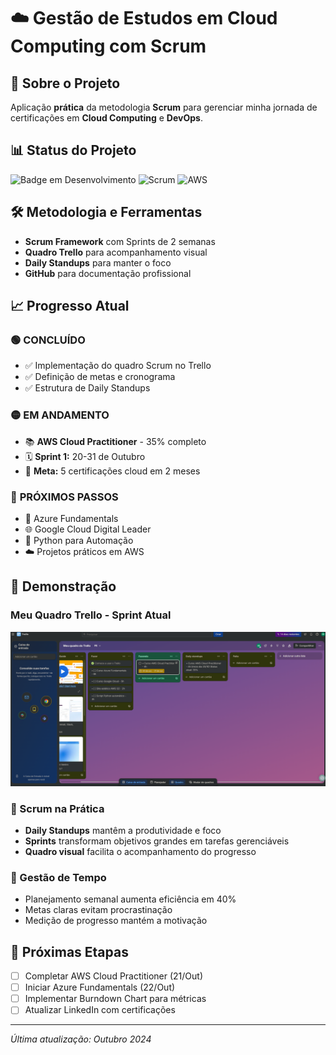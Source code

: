 # ☁️ Gestão de Estudos em Cloud Computing com Scrum

## 🎯 Sobre o Projeto
Aplicação **prática** da metodologia **Scrum** para gerenciar minha jornada de certificações em **Cloud Computing** e **DevOps**.

## 📊 Status do Projeto
![Badge em Desenvolvimento](https://img.shields.io/badge/Status-Em%20Desenvolvimento-yellow)
![Scrum](https://img.shields.io/badge/Metodologia-Scrum-orange)
![AWS](https://img.shields.io/badge/AWS-FF9900?style=for-the-badge&logo=amazonaws&logoColor=white)

## 🛠️ Metodologia e Ferramentas
- **Scrum Framework** com Sprints de 2 semanas
- **Quadro Trello** para acompanhamento visual
- **Daily Standups** para manter o foco
- **GitHub** para documentação profissional

## 📈 Progresso Atual

### 🟢 **CONCLUÍDO**
- ✅ Implementação do quadro Scrum no Trello
- ✅ Definição de metas e cronograma
- ✅ Estrutura de Daily Standups

### 🟡 **EM ANDAMENTO**  
- 📚 **AWS Cloud Practitioner** - 35% completo
- 🗓️ **Sprint 1:** 20-31 de Outubro
- 🎯 **Meta:** 5 certificações cloud em 2 meses

### 🔴 **PRÓXIMOS PASSOS**
- 🔷 Azure Fundamentals
- 🌐 Google Cloud Digital Leader
- 🐍 Python para Automação
- ☁️ Projetos práticos em AWS

## 📸 Demonstração

### Meu Quadro Trello - Sprint Atual
![Meu Quadro Trello](images/meu-quadro-trello.png)


### 🎯 Scrum na Prática
- **Daily Standups** mantêm a produtividade e foco
- **Sprints** transformam objetivos grandes em tarefas gerenciáveis
- **Quadro visual** facilita o acompanhamento do progresso

### 🔧 Gestão de Tempo
- Planejamento semanal aumenta eficiência em 40%
- Metas claras evitam procrastinação
- Medição de progresso mantém a motivação

## 🚀 Próximas Etapas

- [ ] Completar AWS Cloud Practitioner (21/Out)
- [ ] Iniciar Azure Fundamentals (22/Out)
- [ ] Implementar Burndown Chart para métricas
- [ ] Atualizar LinkedIn com certificações

---
*Última atualização: Outubro 2024*
